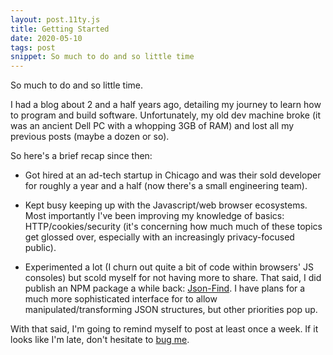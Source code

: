 ```yaml
---
layout: post.11ty.js
title: Getting Started
date: 2020-05-10
tags: post
snippet: So much to do and so little time
---
```


<div class="post-body">
So much to do and so little time.

I had a blog about 2 and a half years ago, detailing my journey to learn how to program and build software. Unfortunately, my old dev machine broke (it was an ancient Dell PC with a whopping 3GB of RAM) and lost all my previous posts (maybe a dozen or so).

So here's a brief recap since then:

- Got hired at an ad-tech startup in Chicago and was their sold developer for roughly a year and a half (now there's a small engineering team).

- Kept busy keeping up with the Javascript/web browser ecosystems. Most importantly I've been improving my knowledge of basics: HTTP/cookies/security (it's concerning how much much of these topics get glossed over, especially with an increasingly privacy-focused public).

- Experimented a lot (I churn out quite a bit of code within browsers' JS consoles) but scold myself for not having more to share. That said, I did publish an NPM package a while back: <a href="https://github.com/BeAnMo/json-find" target="_blank" rel="noopener">Json-Find</a>. I have plans for a much more sophisticated interface for to allow manipulated/transforming JSON structures, but other priorities pop up.

With that said, I'm going to remind myself to post at least once a week. If it looks like I'm late, don't hesitate to <a href="mailto:bamorin00@gmail.com" target="_blank" rel="noopener">bug me</a>.

</div>
